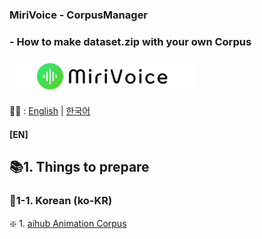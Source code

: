 ### MiriVoice - CorpusManager 
### - How to make dataset.zip with your own Corpus
[<img src="Misc\title.png" height="57"/>](https://github.com/EX3exp/MiriVoice)

📜🧐 :
[English](make-dataset-with-own-corpus.md) | [한국어](make-dataset-with-own-corpus-ko.md)
#### [EN]


## 📚1. Things to prepare
### 📗1-1. Korean (ko-KR)
❇️ 1. [aihub Animation Corpus](docs/ko-KR/aihub%20Animation%20Corpus/README.md)